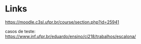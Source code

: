 # Links

https://moodle.c3sl.ufpr.br/course/section.php?id=25941

casos de teste: https://www.inf.ufpr.br/eduardo/ensino/ci218/trabalhos/escalona/
